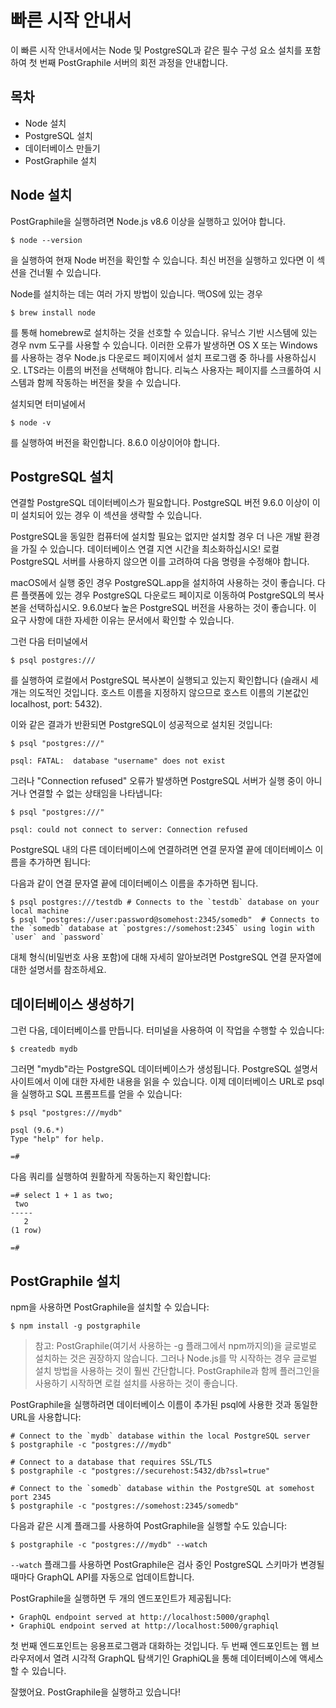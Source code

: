 # 빠른 시작 안내서

이 빠른 시작 안내서에서는 Node 및 PostgreSQL과 같은 필수 구성 요소 설치를 포함하여 첫 번째 PostGraphile 서버의 회전 과정을 안내합니다.

## 목차

- Node 설치
- PostgreSQL 설치
- 데이터베이스 만들기
- PostGraphile 설치

## Node 설치

PostGraphile을 실행하려면 Node.js v8.6 이상을 실행하고 있어야 합니다. 

```
$ node --version
```

을 실행하여 현재 Node 버전을 확인할 수 있습니다. 최신 버전을 실행하고 있다면 이 섹션을 건너뛸 수 있습니다.

Node를 설치하는 데는 여러 가지 방법이 있습니다. 맥OS에 있는 경우 

```
$ brew install node
```

를 통해 homebrew로 설치하는 것을 선호할 수 있습니다. 유닉스 기반 시스템에 있는 경우 nvm 도구를 사용할 수 있습니다. 이러한 오류가 발생하면 OS X 또는 Windows를 사용하는 경우 Node.js 다운로드 페이지에서 설치 프로그램 중 하나를 사용하십시오. LTS라는 이름의 버전을 선택해야 합니다. 리눅스 사용자는 페이지를 스크롤하여 시스템과 함께 작동하는 버전을 찾을 수 있습니다.

설치되면 터미널에서 

```
$ node -v
```

를 실행하여 버전을 확인합니다. 8.6.0 이상이어야 합니다.

## PostgreSQL 설치

연결할 PostgreSQL 데이터베이스가 필요합니다. PostgreSQL 버전 9.6.0 이상이 이미 설치되어 있는 경우 이 섹션을 생략할 수 있습니다.

PostgreSQL을 동일한 컴퓨터에 설치할 필요는 없지만 설치할 경우 더 나은 개발 환경을 가질 수 있습니다. 데이터베이스 연결 지연 시간을 최소화하십시오! 로컬 PostgreSQL 서버를 사용하지 않으면 이를 고려하여 다음 명령을 수정해야 합니다.

macOS에서 실행 중인 경우 PostgreSQL.app을 설치하여 사용하는 것이 좋습니다. 다른 플랫폼에 있는 경우 PostgreSQL 다운로드 페이지로 이동하여 PostgreSQL의 복사본을 선택하십시오. 9.6.0보다 높은 PostgreSQL 버전을 사용하는 것이 좋습니다. 이 요구 사항에 대한 자세한 이유는 문서에서 확인할 수 있습니다.

그런 다음 터미널에서 

````
$ psql postgres:///
````

를 실행하여 로컬에서 PostgreSQL 복사본이 실행되고 있는지 확인합니다 (슬래시 세 개는 의도적인 것입니다. 호스트 이름을 지정하지 않으므로 호스트 이름의 기본값인 localhost, port: 5432).

이와 같은 결과가 반환되면 PostgreSQL이 성공적으로 설치된 것입니다:

```
$ psql "postgres:///"

psql: FATAL:  database "username" does not exist
```

그러나 "Connection refused" 오류가 발생하면 PostgreSQL 서버가 실행 중이 아니거나 연결할 수 없는 상태임을 나타냅니다:

```
$ psql "postgres:///"

psql: could not connect to server: Connection refused
```

PostgreSQL 내의 다른 데이터베이스에 연결하려면 연결 문자열 끝에 데이터베이스 이름을 추가하면 됩니다:

다음과 같이 연결 문자열 끝에 데이터베이스 이름을 추가하면 됩니다.

```
$ psql postgres:///testdb # Connects to the `testdb` database on your local machine
$ psql "postgres://user:password@somehost:2345/somedb"  # Connects to the `somedb` database at `postgres://somehost:2345` using login with `user` and `password`
```

대체 형식(비밀번호 사용 포함)에 대해 자세히 알아보려면 PostgreSQL 연결 문자열에 대한 설명서를 참조하세요.

## 데이터베이스 생성하기

그런 다음, 데이터베이스를 만듭니다. 터미널을 사용하여 이 작업을 수행할 수 있습니다:

```
$ createdb mydb
```

그러면 "mydb"라는 PostgreSQL 데이터베이스가 생성됩니다. PostgreSQL 설명서 사이트에서 이에 대한 자세한 내용을 읽을 수 있습니다. 이제 데이터베이스 URL로 psql을 실행하고 SQL 프롬프트를 얻을 수 있습니다:

```
$ psql "postgres:///mydb"

psql (9.6.*)
Type "help" for help.

=#
```

다음 쿼리를 실행하여 원활하게 작동하는지 확인합니다:

```
=# select 1 + 1 as two;
 two
-----
   2
(1 row)

=#
```

## PostGraphile 설치

npm을 사용하면 PostGraphile을 설치할 수 있습니다:

```
$ npm install -g postgraphile
```

>  참고: PostGraphile(여기서 사용하는 -g 플래그에서 npm까지의)을 글로벌로 설치하는 것은 권장하지 않습니다. 그러나 Node.js를 막 시작하는 경우 글로벌 설치 방법을 사용하는 것이 훨씬 간단합니다. PostGraphile과 함께 플러그인을 사용하기 시작하면 로컬 설치를 사용하는 것이 좋습니다.

PostGraphile을 실행하려면 데이터베이스 이름이 추가된 psql에 사용한 것과 동일한 URL을 사용합니다:

```
# Connect to the `mydb` database within the local PostgreSQL server
$ postgraphile -c "postgres:///mydb"

# Connect to a database that requires SSL/TLS
$ postgraphile -c "postgres://securehost:5432/db?ssl=true"

# Connect to the `somedb` database within the PostgreSQL at somehost port 2345
$ postgraphile -c "postgres://somehost:2345/somedb"
```

다음과 같은 시계 플래그를 사용하여 PostGraphile을 실행할 수도 있습니다:

```
$ postgraphile -c "postgres:///mydb" --watch
```

`--watch` 플래그를 사용하면 PostGraphile은 검사 중인 PostgreSQL 스키마가 변경될 때마다 GraphQL API를 자동으로 업데이트합니다.

PostGraphile을 실행하면 두 개의 엔드포인트가 제공됩니다:

```
‣ GraphQL endpoint served at http://localhost:5000/graphql
‣ GraphiQL endpoint served at http://localhost:5000/graphiql
```

첫 번째 엔드포인트는 응용프로그램과 대화하는 것입니다. 두 번째 엔드포인트는 웹 브라우저에서 열려 시각적 GraphQL 탐색기인 GraphiQL을 통해 데이터베이스에 액세스할 수 있습니다.

잘했어요. PostGraphile을 실행하고 있습니다!

